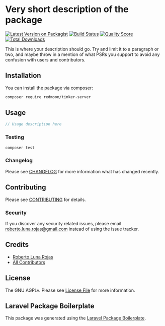 # Very short description of the package

[![Latest Version on Packagist](https://img.shields.io/packagist/v/redmoon/tinker-server.svg?style=flat-square)](https://packagist.org/packages/redmoon/tinker-server)
[![Build Status](https://img.shields.io/travis/redmoon/tinker-server/master.svg?style=flat-square)](https://travis-ci.org/redmoon/tinker-server)
[![Quality Score](https://img.shields.io/scrutinizer/g/redmoon/tinker-server.svg?style=flat-square)](https://scrutinizer-ci.com/g/redmoon/tinker-server)
[![Total Downloads](https://img.shields.io/packagist/dt/redmoon/tinker-server.svg?style=flat-square)](https://packagist.org/packages/redmoon/tinker-server)

This is where your description should go. Try and limit it to a paragraph or two, and maybe throw in a mention of what PSRs you support to avoid any confusion with users and contributors.

## Installation

You can install the package via composer:

```bash
composer require redmoon/tinker-server
```

## Usage

``` php
// Usage description here
```

### Testing

``` bash
composer test
```

### Changelog

Please see [CHANGELOG](CHANGELOG.md) for more information what has changed recently.

## Contributing

Please see [CONTRIBUTING](CONTRIBUTING.md) for details.

### Security

If you discover any security related issues, please email roberto.luna.rojas@gmail.com instead of using the issue tracker.

## Credits

- [Roberto Luna Rojas](https://github.com/redmoon)
- [All Contributors](../../contributors)

## License

The GNU AGPLv. Please see [License File](LICENSE.md) for more information.

## Laravel Package Boilerplate

This package was generated using the [Laravel Package Boilerplate](https://laravelpackageboilerplate.com).